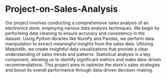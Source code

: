 # Project-on-Sales-Analysis
Our project involves conducting a comprehensive sales analysis of an electronics store, employing various data analysis techniques. We begin by performing data cleaning to ensure accuracy and consistency in the dataset. Using Python libraries like NumPy and Pandas, we perform data manipulation to extract meaningful insights from the sales data. Utilizing Matplotlib, we create insightful data visualizations that provide a clear understanding of sales trends and patterns. Statistical analysis is a key component, allowing us to identify significant metrics and make data-driven recommendations. This project aims to optimize the store's sales strategies and boost its overall performance through data-driven decision-making.
